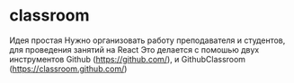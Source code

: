 # classroom

Идея простая
Нужно организовать работу преподавателя и студентов, для проведения занятий на React
Это делается с помошью двух инструментов Github (https://github.com/), и GithubClassroom (https://classroom.github.com/)

